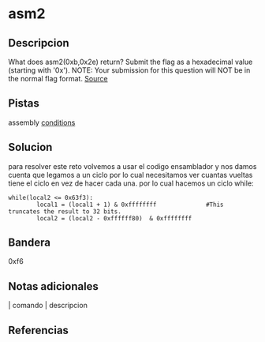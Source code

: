 
# asm2

## Descripcion
What does asm2(0xb,0x2e) return? Submit the flag as a hexadecimal value (starting with '0x'). NOTE: Your submission for this question will NOT be in the normal flag format. [Source](https://jupiter.challenges.picoctf.org/static/717467c8c8b4332ea5873ad8fe7b2dad/test.S)
## Pistas
assembly [conditions](https://www.tutorialspoint.com/assembly_programming/assembly_conditions.htm)
## Solucion
para resolver este reto volvemos a usar el codigo ensamblador y nos damos cuenta que legamos a un ciclo por lo cual necesitamos ver cuantas vueltas tiene el ciclo en vez de hacer cada una. por lo cual hacemos un ciclo while: 


```bash()
while(local2 <= 0x63f3):
        local1 = (local1 + 1) & 0xffffffff              #This truncates the result to 32 bits.
        local2 = (local2 - 0xffffff80)  & 0xffffffff
```

## Bandera
0xf6

## Notas adicionales

| comando | descripcion

## Referencias
